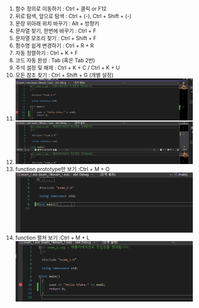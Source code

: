 1. 함수 정의로 이동하기 : Ctrl + 클릭 or F12  
2. 뒤로 탐색, 앞으로 탐색 : Ctrl + (-), Ctrl + Shift + (-)  
3. 문장 위아래 위치 바꾸기 : Alt + 방향키  
4. 문자열 찾기, 한번에 바꾸기 : Ctrl + F  
5. 문자열 모조리 찾기 : Ctrl + Shift + F  
6. 함수명 쉽게 변경하기 : Ctrl + R + R  
7. 자동 정렬하기 : Ctrl + K + F  
8. 코드 자동 완성 : Tab (혹은 Tab 2번)  
9. 주석 설정 및 해제 : Ctrl + K + C / Ctrl + K + U  
10. 모든 참조 찾기 : Ctrl + Shift + G (개별 설정)  
11. ![화면분할 상하](img/화면분할_상하.png)  
12. ![화면분할 상하 결과](img/화면분할_상하_result.png)  
13. function prototype만 보기 :Ctrl + M + O   
    ![function 구역 좁히기](img/ctrl_m_o.png)  
14. function 펼쳐 보기  :Ctrl + M + L  
    ![function 구역 펼치기](img/ctrl_m_l.png)  

